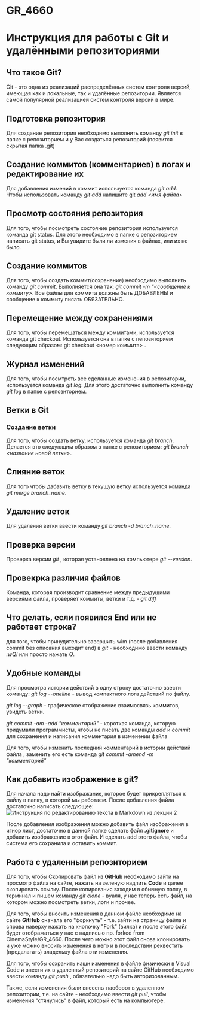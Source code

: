 # GR_4660

# Инструкция для работы с Git и удалёнными репозиториями

## Что такое Git?
Git - это одна из реализаций распределённых систем контроля версий, имеющая как и локальные, так и удалённые репозитории. Является самой популярной реализацией систем контроля версий в мире.

## Подготовка репозитория
Для создание репозитория необходимо выполнить команду *git init* в папке с репозиторием и у Вас создаться репозиторий (появится скрытая папка .git)

## Создание коммитов (комментариев) в логах и редактирование их 

Для добавления измений в коммит используется команда *git add*. Чтобы использовать команду *git add* напишите git *add <имя файла>*

## Просмотр состояния репозитория
 Для того, чтобы посмотреть состояние репозитория используется команда git status. Для этого необходимо в папке с репозиторием написать git status, и Вы увидите были ли измения в файлах, или их не было.

## Создание коммитов
 Для того, чтобы создать коммит(сохранение) необходимо выполнить команду *git commit*. Выполняется она так: *git commit -m "<сообщение к коммиту>*. Все файлы для коммита должны быть ДОБАВЛЕНЫ и сообщение к коммиту писать ОБЯЗАТЕЛЬНО.

## Перемещение между сохранениями
Для того, чтобы перемещаться между коммитами, используется команда git checkout. Используется она в папке с пепозиторием следующим образом: git checkout <номер коммита>
.
## Журнал изменений
Для того, чтобы посмтреть все сделанные изменения в репозитории, используется команда *git log*. Для этого достаточно выполнить команду *git log* в папке с репозиторием.

## Ветки в Git
### Создание ветки
Для того, чтобы создать ветку, используется команда *git branch*. Делается это следующим образом в папке с репозиторием: *git branch <название новой ветки>*.

## Слияние веток
Для того чтобы дабавить ветку в текущую ветку используется команда *git merge branch_name*.

## Удаление веток
Для удаления ветки ввести команду *git branch -d branch_name*.

## Проверка версии
Проверка версии *git* , которая установлена на компьютере *git --version*.

## Провекрка различия файлов
 Команда, которая производит сравнение между предыдущими версиями файла, проверяет коммиты, ветки и т.д. - *git diff*

## Что делать, если появился **End** или не работает строка?
для того, чтобы принудительно завершить wim (после добавления commit без описания выходит end) в *git* - необходимо ввести команду *:wQ!* или просто нажать *Q*.

## Удобные команды
Для просмотра истории действий в одну строку достаточно ввести команду: *git log --oneline* - вывод компактного лога действий по файлу.

 *git log --graph* - графическое отображение взаимосвязь коммитов, увидеть ветки.

*git commit -am -add "комментарий"* - короткая команда, которую придумали программисты, чтобы не писать две команды *add* и *commit* для сохранения и написания комментария в изменении файла

Для того, чтобы изменить последний комментарий в истории действий файла , заменить его  есть команда *git commit -amend -m "комментарий"* 

## Как добавить изображение в git?
Для начала надо найти изображание, которое будет прикрепляться к файлу в папку, в которой мы работаем.
После добавления файла достаточно написать следующее:
![Инструкция по редактированию текста в Markdown из лекции 2](photo_2023-06-28_18-42-10.jpg)

После добавления изображения можно добавить файл изображения в игнор лист, достаточно в данной папке сделать файл **.gitignore** и добавить изображение в этот файл. И сделать add этого файла, чтобы система его сохранила и оставить коммит.

## Работа с удаленным репозиторием

Для того, чтобы Скопировать файл из **GitHub** необходимо зайти на просмотр файла на сайте, нажать на зеленую надпить **Code** и далее скопировать ссылку. После копирования заходим в обычную папку, в терминал и пишем команду *git clone* - вуаля, у нас теперь есть файл, на котором можно посмотреть ветки, логи и прочее.

Для того, чтобы вносить изменения в данном файле необходимо на сайте **GitHub** сначала его "форкнуть" - т.е. зайти на страницу файла и справа наверху нажать на кнопочку "Fork" (вилка) и после этого файл будет отображаться у нас с надписью пр. forked from CinemaStyle/GR_4660.
После чего можно этот файл снова клонировать и уже можно вносить изменения в него и в последствии реквестить (предалагать) владельцу файла эти изменения.

Для того, чтобы сохранить наши изменения в файле физически в Visual Code и внести их в удаленный репозиторий на сайте GitHub необходимо ввести команду *git push* , обязательно надо быть авторизованным.

Также, если изменения были внесены наоборот в удаленном репозитории, т.е. на сайте - необходимо ввести *git pull*, чтобы изменения "стянулись" в файл, который есть на компьютере.
